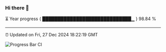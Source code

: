 ### Hi there 👋

⏳ Year progress { █████████████████████████████▁ } 98.84 %

---

⏰ Updated on Fri, 27 Dec 2024 18:22:19 GMT

![Progress Bar CI](https://github.com/liununu/liununu/workflows/Progress%20Bar%20CI/badge.svg)
